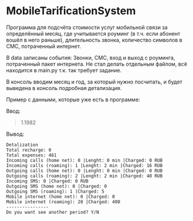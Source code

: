 # MobileTarificationSystem
Программа для подсчёта стоимости услуг мобильной связи за определённый месяц, где учитывается роуминг (в т.ч. если абонент вошёл в него раньше), длительность звонка, количество символов в СМС, потраченный интернет.

В data записаны события: Звонки, СМС, вход и выход с роуминга, потраченный пакет интернета. Не стал делать отдельным файлом, всё находится в main.py т.к. так требует задание.

В консоль вводим месяц и год, за который нужно посчитать, и будет выведена в консоль подробная детализация.

Пример с данными, которые уже есть в программе:

Ввод:
> 1.1982

Вывод:
```
Detalization
Total recharge: 0
Total expenses: 461
Incoming calls (home net): 0 |Lenght: 0 min |Charged: 0 RUB
Incoming calls (roaming): 1 |Lenght: 2 min |Charged: 16 RUB
Outgoing calls (home net): 0 |Lenght: 0 min |Charged: 0 RUB
Outgoing calls (roaming): 2 |Lenght: 2 min |Charged: 40 RUB
Incoming SMS: 0 |Charged: 0 RUB
Outgoing SMS (home net): 0 |Charged: 0
Outgoing SMS (roaming): 1 |Charged: 5
Mobile internet (home net): 0 |Charged: 0
Mobile internet (roaming): 20 |Charged: 400
----------------
Do you want see another period? Y/N

```
